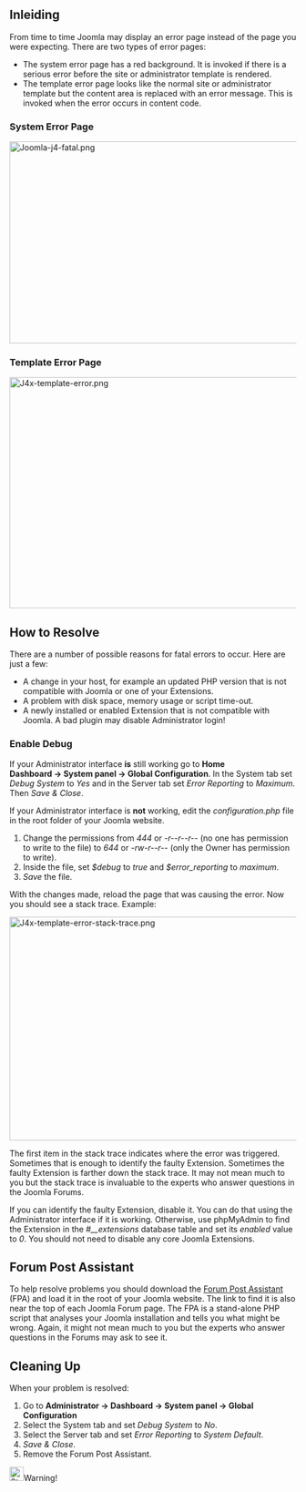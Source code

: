 <!-- Filename: J4.x:FatalError / Display title: FatalError -->

## Inleiding

From time to time Joomla may display an error page instead of the page
you were expecting. There are two types of error pages:

- The system error page has a red background. It is invoked if there is
  a serious error before the site or administrator template is rendered.
- The template error page looks like the normal site or administrator
  template but the content area is replaced with an error message. This
  is invoked when the error occurs in content code.

### System Error Page

<img src="https://docs.joomla.org/images/9/9d/Joomla-j4-fatal.png"
class="thumbborder" decoding="async" data-file-width="800"
data-file-height="355" width="800" height="355"
alt="Joomla-j4-fatal.png" />

### Template Error Page

<img src="https://docs.joomla.org/images/6/6d/J4x-template-error.png"
class="thumbborder" decoding="async" data-file-width="800"
data-file-height="406" width="800" height="406"
alt="J4x-template-error.png" />

## How to Resolve

There are a number of possible reasons for fatal
errors to occur. Here are just a few:

- A change in your host, for example an updated PHP version that is not
  compatible with Joomla or one of your Extensions.
- A problem with disk space, memory usage or script time-out.
- A newly installed or enabled Extension that is not compatible with
  Joomla. A bad plugin may disable Administrator login!

### Enable Debug

If your Administrator interface **is** still
working go to **Home Dashboard **→** System panel **→** Global
Configuration**. In the System tab set *Debug System* to *Yes* and in
the Server tab set *Error Reporting* to *Maximum*. Then *Save & Close*.

If your Administrator interface is **not** working, edit the
*configuration.php* file in the root folder of your Joomla website.

1.  Change the permissions from *444* or *-r--r--r--* (no one has
    permission to write to the file) to *644* or *-rw-r--r--* (only the
    Owner has permission to write).
2.  Inside the file, set *\$debug* to *true* and *\$error_reporting* to
    *maximum*.
3.  *Save* the file.

With the changes made, reload the page that was causing the error. Now
you should see a stack trace. Example:

<img
src="https://docs.joomla.org/images/e/ef/J4x-template-error-stack-trace.png"
class="thumbborder" decoding="async" data-file-width="800"
data-file-height="393" width="800" height="393"
alt="J4x-template-error-stack-trace.png" />

The first item in the stack trace indicates where the error was
triggered. Sometimes that is enough to identify the faulty Extension.
Sometimes the faulty Extension is farther down the stack trace. It may
not mean much to you but the stack trace is invaluable to the experts
who answer questions in the Joomla Forums.

If you can identify the faulty Extension, disable it. You can do that
using the Administrator interface if it is working. Otherwise, use
phpMyAdmin to find the Extension in the *\#\_\_extensions* database
table and set its *enabled* value to *0*. You should not need to disable
any core Joomla Extensions.

## Forum Post Assistant

To help resolve problems you should download
the <a href="https://forumpostassistant.github.io/docs/"
class="external text" target="_blank"
rel="nofollow noreferrer noopener">Forum Post Assistant</a> (FPA) and
load it in the root of your Joomla website. The link to find it is also
near the top of each Joomla Forum page. The FPA is a stand-alone PHP
script that analyses your Joomla installation and tells you what might
be wrong. Again, it might not mean much to you but the experts who
answer questions in the Forums may ask to see it.

## Cleaning Up

When your problem is resolved:

1.  Go to **Administrator **→** Dashboard **→** System
    panel **→** Global Configuration**
2.  Select the System tab and set *Debug System* to *No*.
3.  Select the Server tab and set *Error Reporting* to *System Default*.
4.  *Save & Close*.
5.  Remove the Forum Post Assistant.

<img
src="https://docs.joomla.org/images/thumb/4/41/Stop_hand_nuvola.svg.png/25px-Stop_hand_nuvola.svg.png"
decoding="async"
srcset="https://docs.joomla.org/images/thumb/4/41/Stop_hand_nuvola.svg.png/38px-Stop_hand_nuvola.svg.png 1.5x, https://docs.joomla.org/images/4/41/Stop_hand_nuvola.svg.png 2x"
data-file-width="40" data-file-height="40" width="25" height="25"
alt="Stop hand nuvola.svg.png" />Warning!
